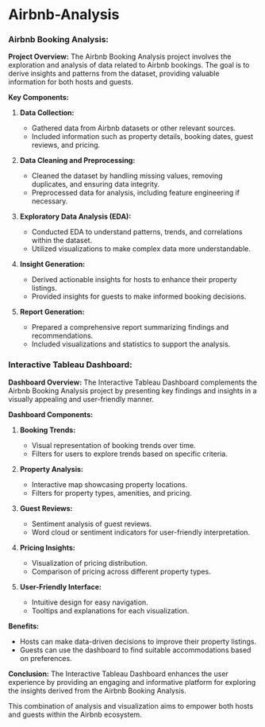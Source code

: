 # Airbnb-Analysis
### Airbnb Booking Analysis:
**Project Overview:**
The Airbnb Booking Analysis project involves the exploration and analysis of data related to Airbnb bookings. The goal is to derive insights and patterns from the dataset, providing valuable information for both hosts and guests.

**Key Components:**
1. **Data Collection:**
   - Gathered data from Airbnb datasets or other relevant sources.
   - Included information such as property details, booking dates, guest reviews, and pricing.

2. **Data Cleaning and Preprocessing:**
   - Cleaned the dataset by handling missing values, removing duplicates, and ensuring data integrity.
   - Preprocessed data for analysis, including feature engineering if necessary.

3. **Exploratory Data Analysis (EDA):**
   - Conducted EDA to understand patterns, trends, and correlations within the dataset.
   - Utilized visualizations to make complex data more understandable.

4. **Insight Generation:**
   - Derived actionable insights for hosts to enhance their property listings.
   - Provided insights for guests to make informed booking decisions.

5. **Report Generation:**
   - Prepared a comprehensive report summarizing findings and recommendations.
   - Included visualizations and statistics to support the analysis.

### Interactive Tableau Dashboard:

**Dashboard Overview:**
The Interactive Tableau Dashboard complements the Airbnb Booking Analysis project by presenting key findings and insights in a visually appealing and user-friendly manner.

**Dashboard Components:**
1. **Booking Trends:**
   - Visual representation of booking trends over time.
   - Filters for users to explore trends based on specific criteria.

2. **Property Analysis:**
   - Interactive map showcasing property locations.
   - Filters for property types, amenities, and pricing.

3. **Guest Reviews:**
   - Sentiment analysis of guest reviews.
   - Word cloud or sentiment indicators for user-friendly interpretation.

4. **Pricing Insights:**
   - Visualization of pricing distribution.
   - Comparison of pricing across different property types.

5. **User-Friendly Interface:**
   - Intuitive design for easy navigation.
   - Tooltips and explanations for each visualization.

**Benefits:**
   - Hosts can make data-driven decisions to improve their property listings.
   - Guests can use the dashboard to find suitable accommodations based on preferences.

**Conclusion:**
The Interactive Tableau Dashboard enhances the user experience by providing an engaging and informative platform for exploring the insights derived from the Airbnb Booking Analysis.

This combination of analysis and visualization aims to empower both hosts and guests within the Airbnb ecosystem.
